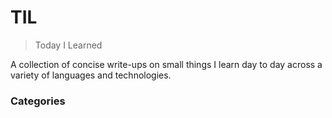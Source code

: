 # TIL

> Today I Learned

A collection of concise write-ups on small things I learn day to day across a variety of languages and technologies.

### Categories

